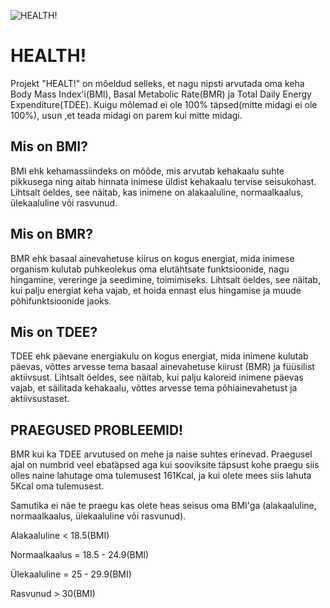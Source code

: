 ![HEALTH!](https://user-images.githubusercontent.com/105941046/228893918-884c3a59-e192-4279-bcde-0477c1094f9b.png)
# HEALTH!

Projekt "HEALT!" on mõeldud selleks, et nagu nipsti arvutada oma keha Body Mass Index'i(BMI), Basal Metabolic Rate(BMR) ja Total Daily Energy Expenditure(TDEE).
Kuigu mõlemad ei ole 100% täpsed(mitte midagi ei ole 100%), usun ,et teada midagi on parem kui mitte midagi.

## Mis on BMI?

BMI ehk kehamassiindeks on mõõde, mis arvutab kehakaalu suhte pikkusega ning aitab hinnata inimese üldist kehakaalu tervise seisukohast.
Lihtsalt öeldes, see näitab, kas inimene on alakaaluline, normaalkaalus, ülekaaluline või rasvunud.

## Mis on BMR?

BMR ehk basaal ainevahetuse kiirus on kogus energiat, mida inimese organism kulutab puhkeolekus oma elutähtsate funktsioonide, nagu hingamine, vereringe ja seedimine, toimimiseks.
Lihtsalt öeldes, see näitab, kui palju energiat keha vajab, et hoida ennast elus hingamise ja muude põhifunktsioonide jaoks.

## Mis on TDEE?

TDEE ehk päevane energiakulu on kogus energiat, mida inimene kulutab päevas, võttes arvesse tema basaal ainevahetuse kiirust (BMR) ja füüsilist aktiivsust.
Lihtsalt öeldes, see näitab, kui palju kaloreid inimene päevas vajab, et säilitada kehakaalu, võttes arvesse tema põhiainevahetust ja aktiivsustaset.

## PRAEGUSED PROBLEEMID!

BMR kui ka TDEE arvutused on mehe ja naise suhtes erinevad.
Praegusel ajal on numbrid veel ebatäpsed aga kui sooviksite täpsust kohe praegu siis olles naine lahutage oma tulemusest 161Kcal,
ja kui olete mees siis lahuta 5Kcal oma tulemusest.

Samutika ei näe te praegu kas olete heas seisus oma BMI'ga (alakaaluline, normaalkaalus, ülekaaluline või rasvunud).

Alakaaluline < 18.5(BMI)

Normaalkaalus = 18.5 - 24.9(BMI)

Ülekaaluline = 25 - 29.9(BMI)

Rasvunud > 30(BMI)

